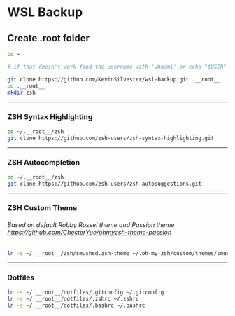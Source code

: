 # WSL Backup

## Create .__root__ folder
```zsh
cd ~

# if that doesn't work find the username with 'whoami' or echo "$USER"

git clone https://github.com/KevinSilvester/wsl-backup.git .__root__
cd .__root__
mkdir zsh
```
******************************************************************************************************************

### ZSH Syntax Highlighting
```zsh
cd ~/.__root__/zsh
git clone https://github.com/zsh-users/zsh-syntax-highlighting.git
```

******************************************************************************************************************

### ZSH Autocompletion
```zsh
cd ~/.__root__/zsh
git clone https://github.com/zsh-users/zsh-autosuggestions.git
```

******************************************************************************************************************

### ZSH Custom Theme
###### Based on default Robby Russel theme and Passion theme <https://github.com/ChesterYue/ohmyzsh-theme-passion>
```zsh
ln -s ~/.__root__/zsh/smushed.zsh-theme ~/.oh-my-zsh/custom/themes/smushed.zsh-theme
```

******************************************************************************************************************

### Dotfiles
```zsh
ln -s ~/.__root__/dotfiles/.gitconfig ~/.gitconfig
ln -s ~/.__root__/dotfiles/.zshrc ~/.zshrc
ln -s ~/.__root__/dotfiles/.bashrc ~/.bashrc
```


